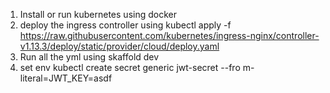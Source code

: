 1. Install or run kubernetes using docker
2. deploy the ingress controller using 
kubectl apply -f https://raw.githubusercontent.com/kubernetes/ingress-nginx/controller-v1.13.3/deploy/static/provider/cloud/deploy.yaml
3. Run all the yml using 
skaffold dev
4. set env
kubectl create secret generic jwt-secret --fro
m-literal=JWT_KEY=asdf
